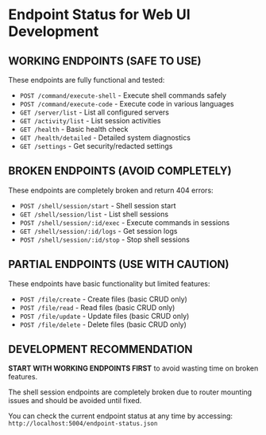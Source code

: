 # Endpoint Status for Web UI Development

## WORKING ENDPOINTS (SAFE TO USE)
These endpoints are fully functional and tested:

- `POST /command/execute-shell` - Execute shell commands safely
- `POST /command/execute-code` - Execute code in various languages  
- `GET /server/list` - List all configured servers
- `GET /activity/list` - List session activities
- `GET /health` - Basic health check
- `GET /health/detailed` - Detailed system diagnostics
- `GET /settings` - Get security/redacted settings

## BROKEN ENDPOINTS (AVOID COMPLETELY)  
These endpoints are completely broken and return 404 errors:

- `POST /shell/session/start` - Shell session start
- `GET /shell/session/list` - List shell sessions  
- `POST /shell/session/:id/exec` - Execute commands in sessions
- `GET /shell/session/:id/logs` - Get session logs
- `POST /shell/session/:id/stop` - Stop shell sessions

## PARTIAL ENDPOINTS (USE WITH CAUTION)
These endpoints have basic functionality but limited features:

- `POST /file/create` - Create files (basic CRUD only)
- `POST /file/read` - Read files (basic CRUD only)  
- `POST /file/update` - Update files (basic CRUD only)
- `POST /file/delete` - Delete files (basic CRUD only)

## DEVELOPMENT RECOMMENDATION

**START WITH WORKING ENDPOINTS FIRST** to avoid wasting time on broken features.

The shell session endpoints are completely broken due to router mounting issues and should be avoided until fixed.

You can check the current endpoint status at any time by accessing:
`http://localhost:5004/endpoint-status.json`